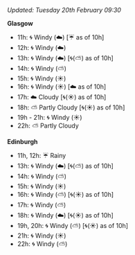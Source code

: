 *Updated: Tuesday 20th February 09:30*

**Glasgow**

* 11h: :cyclone: Windy (:cloud:) [:umbrella: as of 10h]
* 12h: :cyclone: Windy (:cloud:)
* 13h: :cyclone: Windy (:cloud:) [:cyclone:(:partly_sunny:) as of 10h]
* 14h: :cyclone: Windy (:partly_sunny:)
* 15h: :cyclone: Windy (:sunny:)
* 16h: :cyclone: Windy (:sunny:) [:cloud: as of 10h]
* 17h: :cloud: Cloudy [:cyclone:(:sunny:) as of 10h]
* 18h: :partly_sunny: Partly Cloudy [:cyclone:(:sunny:) as of 10h]
* 19h - 21h: :cyclone: Windy (:sunny:)
* 22h: :partly_sunny: Partly Cloudy

**Edinburgh**

* 11h, 12h: :umbrella: Rainy
* 13h: :cyclone: Windy (:cloud:) [:cyclone:(:partly_sunny:) as of 10h]
* 14h: :cyclone: Windy (:partly_sunny:)
* 15h: :cyclone: Windy (:sunny:)
* 16h: :cyclone: Windy (:partly_sunny:) [:cyclone:(:sunny:) as of 10h]
* 17h: :cyclone: Windy (:partly_sunny:)
* 18h: :cyclone: Windy (:cloud:) [:cyclone:(:sunny:) as of 10h]
* 19h, 20h: :cyclone: Windy (:partly_sunny:) [:cyclone:(:sunny:) as of 10h]
* 21h: :cyclone: Windy (:sunny:)
* 22h: :cyclone: Windy (:partly_sunny:)

